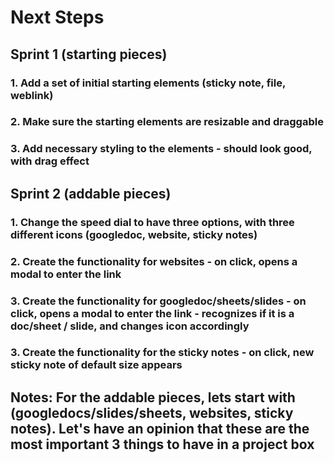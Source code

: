 # Next Steps

## Sprint 1 (starting pieces)
### 1. Add a set of initial starting elements (sticky note, file, weblink)
### 2. Make sure the starting elements are resizable and draggable
### 3. Add necessary styling to the elements - should look good, with drag effect

## Sprint 2 (addable pieces)
### 1. Change the speed dial to have three options, with three different icons (googledoc, website, sticky notes)
### 2. Create the functionality for websites - on click, opens a modal to enter the link
### 3. Create the functionality for googledoc/sheets/slides - on click, opens a modal to enter the link - recognizes if it is a doc/sheet / slide, and changes icon accordingly
### 3. Create the functionality for the sticky notes - on click, new sticky note of default size appears



## Notes: For the addable pieces, lets start with (googledocs/slides/sheets, websites, sticky notes). Let's have an opinion that these are the most important 3 things to have in a project box